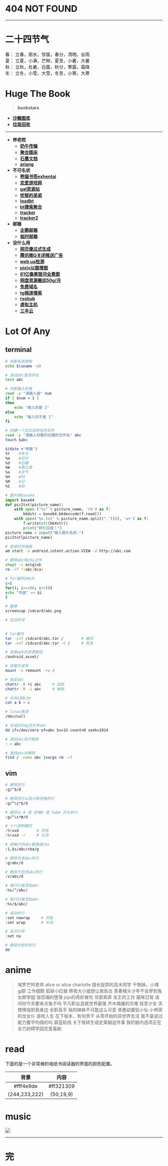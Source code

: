 # 404 NOT FOUND
---

# 二十四节气
春：  立春，雨水，惊蛰，春分，清明，谷雨  
夏：  立夏，小满，芒种，夏至，小暑，大暑  
秋：  立秋，处暑，白露，秋分，寒露，霜降  
冬：  立冬，小雪，大雪，冬至，小寒，大寒

# Huge The Book
> **bookstars**
  - **[沙雕图库](https://nibazshab.github.io/404/clock/)**
  - **[垃圾回收](https://github.com/NibaZShab/mirror/)**

---
>  
  - **养老院**
    + **[奶牛传输](https://cowtransfer.com)**
    + **[聚合图床](https://www.superbed.cn)**
    + **[石墨文档](https://shimo.im)**
    + **[ariang](http://aria2.net)**
  - **不可名状**
    + **[熊猫书签exhentai](https://expanda.org)**
    + **[恋爱游戏网](https://www.lianaiyx.com)**
    + **[gal资源站](https://www.nyagal.com)**
    + **[忧郁的弟弟](https://www.mmgal.com)**
    + **[loadbt](https://www.loadbt.com/files)**
    + **[bt搜索聚合](https://hao.su/909)**
    + **[tracker](https://github.com/ngosang/trackerslist)**
    + **[tracker2](http://www.tkser.tk)**
  - **邮箱**
    + **[企鹅邮箱](https://w.mail.qq.com)**
    + **[临时邮箱](https://10minutemail.net/m/?lang=zh-cn)**
  - **没什么用**
    + **[网页傻瓜式生成](http://sc.ilysc.cn)**
    + **[腾讯微Q关闭推送广告](https://privacy.qq.com/yszc-m.htm)**
    + **[web ua检测](http://service.spiritsoft.cn/ua.html)**
    + **[pixiv以图搜图](http://saucenao.com)**
    + **[81亿像素银河全景图](http://www.eso.org/public/images/eso1242a/zoomable)**
    + **[网盘资源搬运50g/月](https://www.multcloud.com)**
    + **[免费域名](http://www.freenom.com)**
    + **[tg频道搜索](http://www.sssoou.com)**
    + **[rsshub](https://docs.rsshub.app)**
    + **[虚拟主机](https://app.infinityfree.net)**
    + **[三丰云](https://www.sanfengyun.com)**

# Lot Of Any

## terminal
```sh
# 判断系统架构
echo $(uname -m)
```
```sh
# 测试abc是否存在
test abc
```
```sh
# 判断输入的值
read -p "请输入值" num
if [ $num = 1 ]
then
	echo "输入的是 1"
else
	echo "输入的不是 1"
fi
```
```sh
# 创建一个交互自命名的文件
read -p "请输入你要的创建的文件名" abc
touch $abc
```
```sh
$(date +"参数")
%Y    #年分
%m    #月分
%d    #日期
%W    #第几周
%a    #天气
%H    #时
%M    #分
%S    #秒
```
```py
# 图片转base64
import base64
def pic2txt(picture_name):
    with open ("%s" % picture_name, 'rb') as f:
        b64str = base64.b64encode(f.read())
    with open('%s.txt' % picture_name.split(".")[0], 'w+') as f:
        f.write(str(b64str))
        print("转化完成！")
picture_name = input("输入图片名称:")
pic2txt(picture_name)
```
```sh
# 安卓打开链接
am start -a android.intent.action.VIEW -d http://abc.com
```
```bash
# 删除abc和cba之外
shopt -s extglob
rm -rf !(abc|bca)
```
```bash
# for循环100次
i=1
for((; i<=100; i++)){
echo "内容" >> $i
}
```
```sh
# 截屏
screencap /sdcard/abc.png
```
```sh
# 空白符号
ㅤㅤㅤ
```
```sh
# tar备份
tar -cvf /sdcard/abc.tar /        # 备份
tar -xvf /sdcard/abc.tar -C /     # 恢复
```
```sh
# 自身apk内资源路径
/android_asset/
```
```sh
# 挂载可读写
mount -o remount -rw /
```
```sh
# 锁定abc
chattr -R +i abc     # 加锁
chattr -R -i abc     # 解锁
```
```sh
# 合并a和b为c
cat a b > c
```
```sh
# linux黑洞
/dev/null
```
```sh
# 生成1024g空文件abc
dd if=/dev/zero of=abc bs=1G count=0 seek=1024
```
```sh
# 清空abc但不删除
: > abc
```
```sh
# 查找abc并删除
find / -name abc |xargs rm -rf
```

## vim
```sh
# 删除空行
:g/^$/d

# 删除空行以及只有空格的行
:g/^\s*$/d

# 删除以 # 或 空格# 或 tab# 开头的行
:g/^\s*#/d
```
```sh
# 十六进制模式
:%!xxd        # 开启
:%!xxd -r     # 关闭
```
```sh
# 把每行的abc替换成cba
:1,$s/abc/cba/g
```
```sh
# 删除包含abc的行
:g/abc/d

# 删除不包含abc的行
:v/abc/d
```
```sh
# 每行行首添加abc
:%s/^/abc/

# 每行行尾添加abc
:%s/$/abc/
```
```sh
# 自动折行
:set nowrap     # 开启
:set wrap       # 关闭
```
```sh
# 显示行号
:set nu
```
```sh
# 删除光标所在行
dd
```

# anime
> 埃罗芒阿老师
> alice or alice
> charlotte
> 擅长捉弄的高木同学
> 干物妹，小埋
> gj部
> 工作细胞
> 狐妖小红娘
> 辉夜大小姐想让我告白
> 青春猪头少年不会梦到兔女郎学姐
> 珈百璃的堕落
> jojo的奇妙冒险
> 邻家索菲
> 龙王的工作
> 猫咪日常
> 请问你今天要来点兔子吗
> 平凡职业造就世界最强
> 齐木楠雄的灾难
> 轻音少女
> 天使降临到我身边
> 全职高手
> 我的妹妹不可能这么可爱
> 贤惠幼妻狐小仙
> 小林家的龙女仆
> 游戏人生
> 在下坂本，有何贵干
> 从零开始的异世界生活
> 我不是说过能力要平均值的吗
> 碧蓝航线
> 关于我转生成史莱姆这件事
> 我的脑内选项正在全力妨碍学园恋爱喜剧

# read
下面的是一个非常棒的电纸书阅读器的界面的颜色配置。

| 背景 | 内容 |
| :---: | :---: |
| #fff4e9de | #ff321309 |
| (244,233,222) | (50,19,9) |

# music
![](/404/markdown/picture/03.png)

---
# 完
